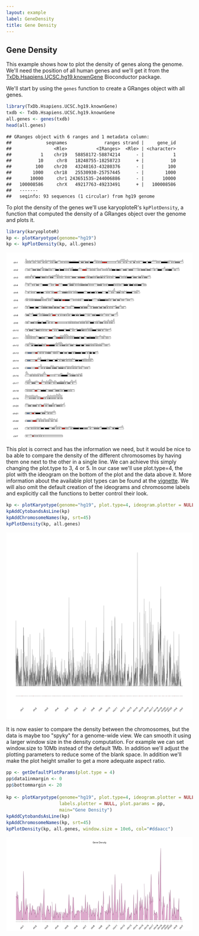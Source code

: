 ```yaml
---
layout: example
label: GeneDensity
title: Gene Density
---
```





## Gene Density

This example shows how to plot the density of genes along the genome. We'll need 
the position of all human genes and we'll get it from the 
[TxDb.Hsapiens.UCSC.hg19.knownGene](https://bioconductor.org/packages/TxDb.Hsapiens.UCSC.hg19.knownGene)
Bioconductor package.  

We'll start by using the `genes` function to create a GRanges object
with all genes.



```r
library(TxDb.Hsapiens.UCSC.hg19.knownGene)
txdb <- TxDb.Hsapiens.UCSC.hg19.knownGene
all.genes <- genes(txdb)
head(all.genes)
```

```
## GRanges object with 6 ranges and 1 metadata column:
##             seqnames              ranges strand |     gene_id
##                <Rle>           <IRanges>  <Rle> | <character>
##           1    chr19   58858172-58874214      - |           1
##          10     chr8   18248755-18258723      + |          10
##         100    chr20   43248163-43280376      - |         100
##        1000    chr18   25530930-25757445      - |        1000
##       10000     chr1 243651535-244006886      - |       10000
##   100008586     chrX   49217763-49233491      + |   100008586
##   -------
##   seqinfo: 93 sequences (1 circular) from hg19 genome
```

To plot the density of the genes we'll use karyoploteR's `kpPlotDensity`, 
a function that computed the density of a GRanges object over the genome 
and plots it. 


```r
library(karyoploteR)
kp <- plotKaryotype(genome="hg19")
kp <- kpPlotDensity(kp, all.genes)
```

![plot of chunk Figure1](images//Figure1-1.png)


This plot is correct and has the information we need, but it would be nice to 
ba able to compare the density of the different chromosomes by having them one
next to the other in a single line. We can achieve this simply changing the
plot.type to 3, 4 or 5. In our case we'll use plot.type=4, the plot with the 
ideogram on the bottom of the plot and the data above it. More information 
about the available plot types can be found at the [vignette](https://www.bioconductor.org/packages/devel/bioc/vignettes/karyoploteR/inst/doc/karyoploteR.html#types-of-plots).
We will also omit the default creation of the ideograms and chromosome labels
and explicitly call the functions to better control their look.


```r
kp <- plotKaryotype(genome="hg19", plot.type=4, ideogram.plotter = NULL, labels.plotter = NULL)
kpAddCytobandsAsLine(kp)
kpAddChromosomeNames(kp, srt=45)
kpPlotDensity(kp, all.genes)
```

![plot of chunk Figure2](images//Figure2-1.png)

It is now easier to compare the density between the chromosomes, but the 
data is maybe too "spyky" for a genome-wide view. We can smooth it 
using a larger window size in the density computation. For example we can set 
window.size to 10Mb instead of the default 1Mb. In addition we'll adjust the
plotting parameters to reduce some of the blank space. In addition we'll make 
the plot height smaller to get a more adequate aspect ratio.



```r
pp <- getDefaultPlotParams(plot.type = 4)
pp$data1inmargin <- 0
pp$bottommargin <- 20

kp <- plotKaryotype(genome="hg19", plot.type=4, ideogram.plotter = NULL,
                    labels.plotter = NULL, plot.params = pp,
                    main="Gene Density")
kpAddCytobandsAsLine(kp)
kpAddChromosomeNames(kp, srt=45)
kpPlotDensity(kp, all.genes, window.size = 10e6, col="#ddaacc")
```

![plot of chunk Figure3](images//Figure3-1.png)
